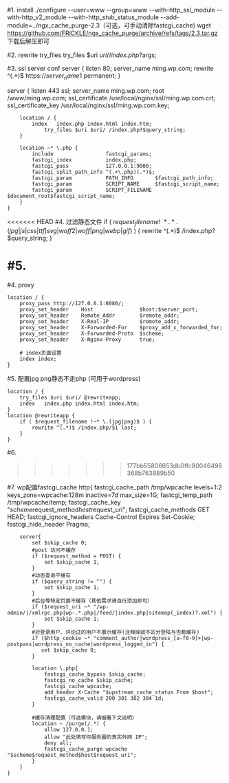 #1. install
./configure --user=www --group=www --with-http_ssl_module --with-http_v2_module --with-http_stub_status_module --add-module=../ngx_cache_purge-2.3（可选，可手动清除fastcgi_cache)
    wget https://github.com/FRiCKLE/ngx_cache_purge/archive/refs/tags/2.3.tar.gz 下载后解压即可

#2. rewrite try_files
try_files $uri $uri/ /index.php?$args;

#3. ssl server conf
server {
        listen 80;
        server_name ming.wp.com;
        rewrite ^(.*)$ https://${server_name}$1 permanent;
}

server {
        listen      443 ssl;
        server_name ming.wp.com;
        root        /www/ming.wp.com;
        ssl_certificate /usr/local/nginx/ssl/ming.wp.com.crt;
        ssl_certificate_key /usr/local/nginx/ssl/ming.wp.com.key;

        location / {
            index   index.php index.html index.htm;
                try_files $uri $uri/ /index.php?$query_string;
        }

        location ~* \.php {
            include                 fastcgi_params;
            fastcgi_index           index.php;
            fastcgi_pass            127.0.0.1:9000;
            fastcgi_split_path_info ^(.+\.php)(.*)$;
            fastcgi_param           PATH_INFO       $fastcgi_path_info;
            fastcgi_param           SCRIPT_NAME     $fastcgi_script_name;
            fastcgi_param           SCRIPT_FILENAME $document_root$fastcgi_script_name;
        }
    }

<<<<<<< HEAD
#4. 过滤静态文件
if ( $request_filename !~* .*.(jpg|js|css|ttf|svg|woff2|woff|png|webp|gif)$ ) {
    rewrite ^(.*)$ /index.php?$query_string;
}

#5. 
=======
#4. proxy

    location / {
        proxy_pass http://127.0.0.1:8080/;
        proxy_set_header    Host               $host:$server_port;
        proxy_set_header    Remote_Addr        $remote_addr;
        proxy_set_header    X-Real-IP          $remote_addr;
        proxy_set_header    X-Forwarded-For    $proxy_add_x_forwarded_for;
        proxy_set_header    X-Forwarded-Proto  $scheme;
        proxy_set_header    X-Nginx-Proxy      true;
        
        # index页面设置
        index index;
    }

#5. 配置jpg png静态不走php (可用于wordpress)

    location / {
        try_files $uri $uri/ @rewriteapp;
        index   index.php index.html index.htm;
    }
    location @rewriteapp {
        if ( $request_filename !~* \.(jpg|png)$ ) {
            rewrite ^(.*)$ /index.php/$1 last;
        }
    }

#6. 
>>>>>>> 177bb55806653db0ffc80046498368b763989b50


#7. wp配置fastcgi_cache 
    http{
        fastcgi_cache_path /tmp/wpcache levels=1:2 keys_zone=wpcache:128m inactive=7d max_size=1G;
        fastcgi_temp_path /tmp/wpcache/temp;
        fastcgi_cache_key "$scheme$request_method$host$request_uri";
        fastcgi_cache_methods GET HEAD;
        fastcgi_ignore_headers Cache-Control Expires Set-Cookie;
        fastcgi_hide_header Pragma;


        server{
            set $skip_cache 0;
            #post 访问不缓存
            if ($request_method = POST) {
                set $skip_cache 1;
            }
            #动态查询不缓存
            if ($query_string != "") {
                set $skip_cache 1;
            }
            #后台等特定页面不缓存（其他需求请自行添加即可）
            if ($request_uri ~* "/wp-admin/|/xmlrpc.php|wp-.*.php|/feed/|index.php|sitemap(_index)?.xml") {
                set $skip_cache 1;
            }
            #对登录用户、评论过的用户不展示缓存(注释掉就不区分登陆与否都缓存)
            if ($http_cookie ~* "comment_author|wordpress_[a-f0-9]+|wp-postpass|wordpress_no_cache|wordpress_logged_in") {
               set $skip_cache 0;
            }

            location \.php{
                fastcgi_cache_bypass $skip_cache;
                fastcgi_no_cache $skip_cache;
                fastcgi_cache wpcache;
                add_header X-Cache "$upstream_cache_status From $host";
                fastcgi_cache_valid 200 301 302 304 1d;
            }

            #缓存清理配置（可选模块，请细看下文说明）
            location ~ /purge(/.*) {
                allow 127.0.0.1;
                allow "此处填写你服务器的真实外网 IP";
                deny all;
                fastcgi_cache_purge wpcache "$scheme$request_method$host$request_uri";
            }
        }
    }
    
